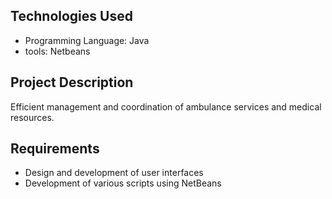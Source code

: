 ## Technologies Used
- Programming Language: Java
- tools: Netbeans

## Project Description
Efficient management and coordination of ambulance services and medical resources.

## Requirements
- Design and development of user interfaces
- Development of various scripts using NetBeans

